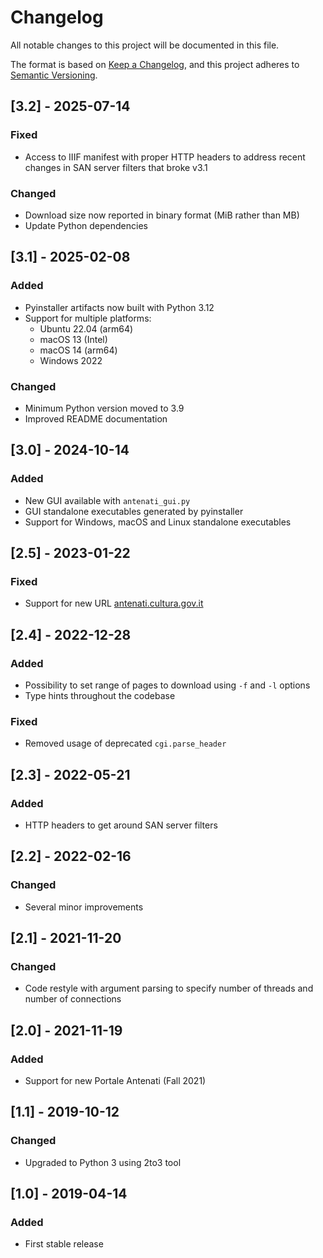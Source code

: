 # Changelog

All notable changes to this project will be documented in this file.

The format is based on [Keep a Changelog](https://keepachangelog.com/en/1.0.0/),
and this project adheres to [Semantic Versioning](https://semver.org/spec/v2.0.0.html).

## [3.2] - 2025-07-14

### Fixed
- Access to IIIF manifest with proper HTTP headers to address recent changes in SAN server filters that broke v3.1

### Changed
- Download size now reported in binary format (MiB rather than MB)
- Update Python dependencies

## [3.1] - 2025-02-08

### Added
- Pyinstaller artifacts now built with Python 3.12
- Support for multiple platforms:
  - Ubuntu 22.04 (arm64)
  - macOS 13 (Intel)
  - macOS 14 (arm64)
  - Windows 2022

### Changed
- Minimum Python version moved to 3.9
- Improved README documentation

## [3.0] - 2024-10-14

### Added
- New GUI available with `antenati_gui.py`
- GUI standalone executables generated by pyinstaller
- Support for Windows, macOS and Linux standalone executables

## [2.5] - 2023-01-22

### Fixed
- Support for new URL [antenati.cultura.gov.it](https://antenati.cultura.gov.it/)

## [2.4] - 2022-12-28

### Added
- Possibility to set range of pages to download using `-f` and `-l` options
- Type hints throughout the codebase

### Fixed
- Removed usage of deprecated `cgi.parse_header`

## [2.3] - 2022-05-21

### Added
- HTTP headers to get around SAN server filters

## [2.2] - 2022-02-16

### Changed
- Several minor improvements

## [2.1] - 2021-11-20

### Changed
- Code restyle with argument parsing to specify number of threads and number of connections

## [2.0] - 2021-11-19

### Added
- Support for new Portale Antenati (Fall 2021)

## [1.1] - 2019-10-12

### Changed
- Upgraded to Python 3 using 2to3 tool

## [1.0] - 2019-04-14

### Added
- First stable release